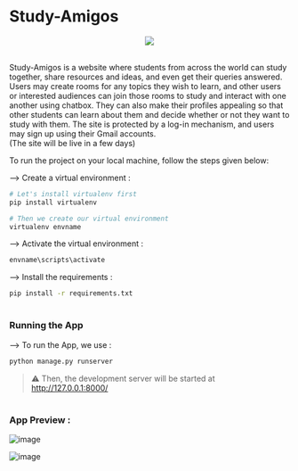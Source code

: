 # Study-Amigos
<p align="center">
  <img src="https://user-images.githubusercontent.com/63044831/161405884-2cfcbd9e-bb62-4886-b41a-b6faeeb9046c.png"/>
</p>
<br>
Study-Amigos is a website where students from across the world can study together, share resources and ideas, and even get their queries answered. Users may create rooms for any topics they wish to learn, and other users or interested audiences can join those rooms to study and interact with one another using chatbox. They can also make their profiles appealing so that other students can learn about them and decide whether or not they want to study with them. The site is protected by a log-in mechanism, and users may sign up using their Gmail accounts.<br>
(The site will be live in a few days)

To run the project on your local machine, follow the steps given below:

--> Create a virtual environment :
```bash
# Let's install virtualenv first
pip install virtualenv

# Then we create our virtual environment
virtualenv envname

```

--> Activate the virtual environment :
```bash
envname\scripts\activate

```

--> Install the requirements :
```bash
pip install -r requirements.txt

```

#

### Running the App

--> To run the App, we use :
```bash
python manage.py runserver

```

> ⚠ Then, the development server will be started at http://127.0.0.1:8000/

#

### App Preview :
![image](https://user-images.githubusercontent.com/63044831/161406277-14172c93-3d30-448b-8416-7bae61dfbfed.png)

![image](https://user-images.githubusercontent.com/63044831/161406340-b0907111-cd64-4ce9-8f4c-9f44bc085275.png)
